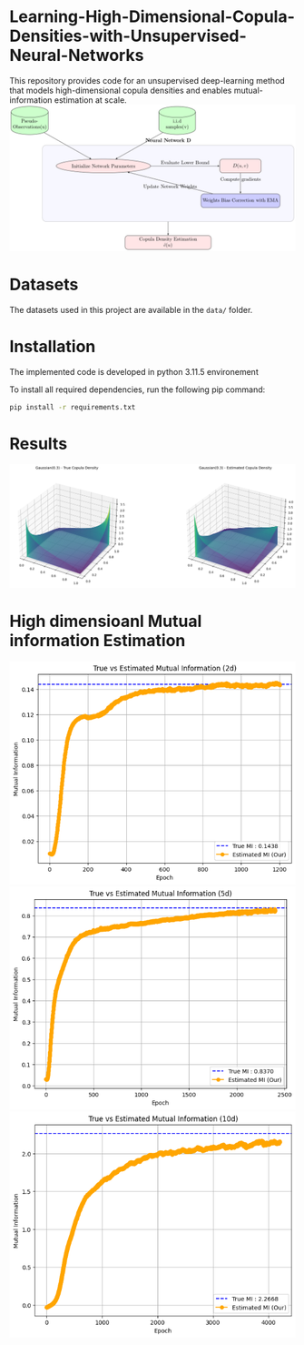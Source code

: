 # Learning-High-Dimensional-Copula-Densities-with-Unsupervised-Neural-Networks
This repository provides code for an unsupervised deep-learning method that models high-dimensional copula densities and enables mutual-information estimation at scale.
![Flowchart](Flowchart.jpg)
# Datasets
The datasets used in this project are available in the `data/` folder.
# Installation
The implemented code is developed in python 3.11.5 environement

To install all required dependencies, run the following pip command:
```bash
pip install -r requirements.txt
```
# Results
 ![Density](Figures/Density.png)
# High dimensioanl Mutual information Estimation 
![MI2](Figures/MI2.png)
![MI5](Figures/MI5.png)
![MI10](Figures/MI10.png)
